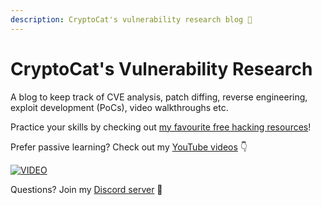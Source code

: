 ```yaml
---
description: CryptoCat's vulnerability research blog 💜
---
```


# CryptoCat's Vulnerability Research

A blog to keep track of CVE analysis, patch diffing, reverse engineering, exploit development (PoCs), video walkthroughs etc.

Practice your skills by checking out [my favourite free hacking resources](https://cryptocat.me/resources)!

Prefer passive learning? Check out my [YouTube videos](https://cryptocat.me/videos) 👇

[![VIDEO](https://img.youtube.com/vi/71e5iMoDDMA/0.jpg)](https://youtube.com/@_CryptoCat)

Questions? Join my [Discord server](https://discord.cryptocat.me) 🥰
